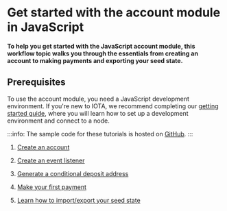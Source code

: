 # Get started with the account module in JavaScript

**To help you get started with the JavaScript account module, this workflow topic walks you through the essentials from creating an account to making payments and exporting your seed state.**

## Prerequisites

To use the account module, you need a JavaScript development environment. If you're new to IOTA, we recommend completing our [getting started guide](root://client-libraries/1.0/getting-started/js-quickstart.md), where you will learn how to set up a development environment and connect to a node.

:::info:
The sample code for these tutorials is hosted on [GitHub](https://github.com/iota-community/account-module).
:::

1. [Create an account](../tutorials/js/create-account.md)

2. [Create an event listener](../tutorials/js/listen-to-events.md)

3. [Generate a conditional deposit address](../tutorials/js/generate-cda.md)

3. [Make your first payment](../tutorials/js/make-payment.md)

4. [Learn how to import/export your seed state](../tutorials/js/export-seed-state.md)
